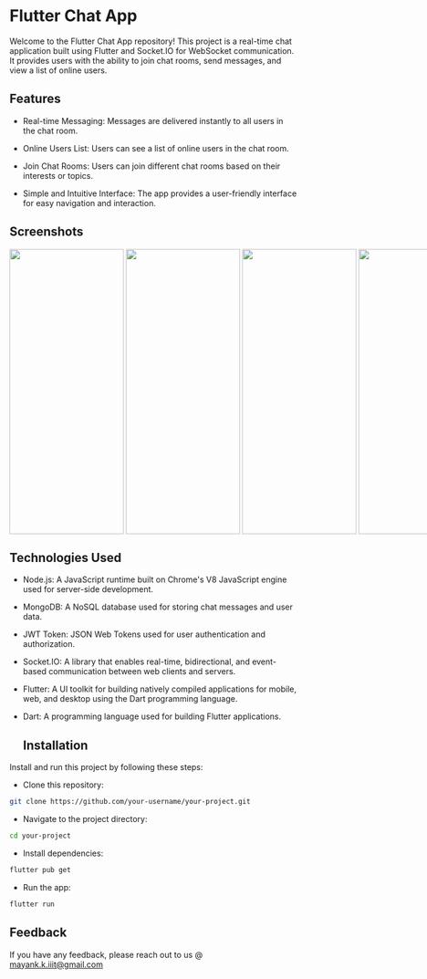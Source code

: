 # Flutter Chat App

Welcome to the Flutter Chat App repository! This project is a real-time chat application built using Flutter and Socket.IO for WebSocket communication. It provides users with the ability to join chat rooms, send messages, and view a list of online users.


## Features

- Real-time Messaging: Messages are delivered instantly to all users in the chat room.
  
- Online Users List: Users can see a list of online users in the chat room.
  
- Join Chat Rooms: Users can join different chat rooms based on their interests or topics.
  
- Simple and Intuitive Interface: The app provides a user-friendly interface for easy navigation and interaction.
  

## Screenshots

<div style="display: flex; flex-direction: row;">
<img src = "https://github.com/Mayank-kr-sh/Flutter_Chat_App/assets/107645749/7d014a42-d385-4462-9a92-6136c99eda7b" width="200" height="500">
&nbsp;
<img src = "https://github.com/Mayank-kr-sh/Flutter_Chat_App/assets/107645749/269e7a38-42c0-4dba-a331-a4123714355b" width="200" height="500">
&nbsp;
<img src = "https://github.com/Mayank-kr-sh/Flutter_Chat_App/assets/107645749/41921414-d322-4912-9274-84055c793fa2" width="200" height="500">
&nbsp;
<img src = "https://github.com/Mayank-kr-sh/Flutter_Chat_App/assets/107645749/5ef8eb07-4741-412b-baf5-3b8080a74e29" width="200" height="500">
&nbsp;
</div>

## Technologies Used

- Node.js: A JavaScript runtime built on Chrome's V8 JavaScript engine used for server-side development.
  
- MongoDB: A NoSQL database used for storing chat messages and user data.
  
- JWT Token: JSON Web Tokens used for user authentication and authorization.
  
- Socket.IO: A library that enables real-time, bidirectional, and event-based communication between web clients and servers.
  
- Flutter: A UI toolkit for building natively compiled applications for mobile, web, and desktop using the Dart programming language.
  
- Dart: A programming language used for building Flutter applications.


  ## Installation

Install and run this project by following these steps:

- Clone this repository:

```bash
git clone https://github.com/your-username/your-project.git
```

- Navigate to the project directory:

```bash
cd your-project
```

- Install dependencies:

```bash
flutter pub get
```

- Run the app:

```bash
flutter run
```


## Feedback

If you have any feedback, please reach out to us @ mayank.k.iiit@gmail.com
